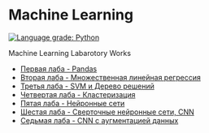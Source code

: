 # Machine Learning
[![Language grade: Python](https://img.shields.io/lgtm/grade/python/g/AppLoidx/ML.svg?logo=lgtm&logoWidth=18)](https://lgtm.com/projects/g/AppLoidx/ML/context:python)

Machine Learning Labarotory Works

* [Первая лаба - Pandas](lab-1)
* [Вторая лаба - Множественная линейная регрессия](lab-2)
* [Третья лаба - SVM и Дерево решений](lab-3)
* [Четвертая лаба - Кластеризация](lab-4)
* [Пятая лаба - Нейронные сети](lab-5)
* [Шестая лаба -  Сверточные нейронные сети, CNN](lab-6)
* [Седьмая лаба - CNN с аугментацией данных](lab-7)





